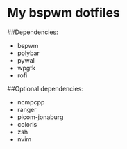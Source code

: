 # My bspwm dotfiles

##Dependencies:
- bspwm
- polybar
- pywal
- wpgtk
- rofi


##Optional dependencies:
- ncmpcpp
- ranger
- picom-jonaburg
- colorls
- zsh
- nvim
